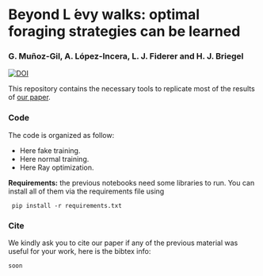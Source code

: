 # Beyond L ́evy walks: optimal foraging strategies can be learned
### G. Muñoz-Gil, A. López-Incera, L. J. Fiderer and H. J. Briegel

[![DOI](https://zenodo.org/badge/DOI/DOI.svg)](https://blabla)

This repository contains the necessary tools to replicate most of the results of [our paper](https://). 

### Code

The code is organized as follow:
- Here fake training.
- Here normal training.
- Here Ray optimization.

**Requirements:** the previous notebooks need some libraries to run. You can install all of them via the requirements file using 

` pip install -r requirements.txt`


### Cite

We kindly ask you to cite our paper if any of the previous material was useful for your work, here is the bibtex info:

```latex
soon
```
